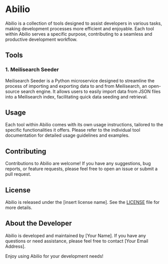 # Abilio

Abilio is a collection of tools designed to assist developers in various tasks, making development processes more efficient and enjoyable. Each tool within Abilio serves a specific purpose, contributing to a seamless and productive development workflow.

## Tools

### 1. Meilisearch Seeder

Meilisearch Seeder is a Python microservice designed to streamline the process of importing and exporting data to and from Meilisearch, an open-source search engine. It allows users to easily import data from JSON files into a Meilisearch index, facilitating quick data seeding and retrieval.


## Usage

Each tool within Abilio comes with its own usage instructions, tailored to the specific functionalities it offers. Please refer to the individual tool documentation for detailed usage guidelines and examples.

## Contributing

Contributions to Abilio are welcome! If you have any suggestions, bug reports, or feature requests, please feel free to open an issue or submit a pull request.

## License

Abilio is released under the [insert license name]. See the [LICENSE](LICENSE) file for more details.

## About the Developer

Abilio is developed and maintained by [Your Name]. If you have any questions or need assistance, please feel free to contact [Your Email Address].

Enjoy using Abilio for your development needs!
